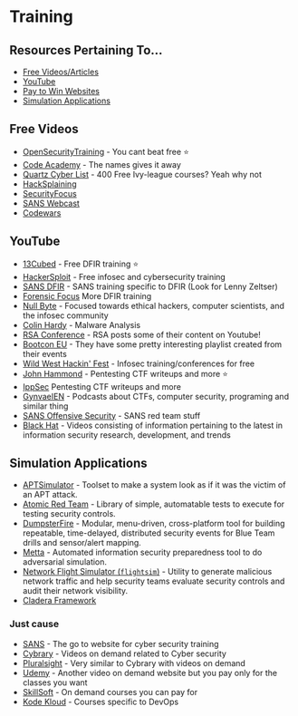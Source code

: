 # Training
## Resources Pertaining To...
  - [Free Videos/Articles](#free-Videos/Articles)
  - [YouTube](#youtube)
  - [Pay to Win Websites](#pay-to-win-websites)
  - [Simulation Applications](#simulation-applications)


## Free Videos

- [OpenSecurityTraining](https://opensecuritytraining.info/Training.html) - You cant beat free ⭐
- [Code Academy](https://www.codecademy.com/) - The names gives it away
- [Quartz Cyber List](https://qz.com/1514408/400-free-ivy-league-university-courses-you-can-take-online-in-2019/) - 400 Free Ivy-league courses? Yeah why not 
- [HackSplaining](https://www.hacksplaining.com/lessons)
- [SecurityFocus](https://www.securityfocus.com/)
- [SANS Webcast](https://www.sans.org/webcasts/)
- [Codewars](https://www.codewars.com/)

## YouTube
- [13Cubed](https://www.youtube.com/channel/UCy8ntxFEudOCRZYT1f7ya9Q) - Free DFIR training ⭐
- [HackerSploit](https://www.youtube.com/c/HackerSploit/about) - Free infosec and cybersecurity training
- [SANS DFIR](https://www.youtube.com/user/robtlee73) - SANS training specific to DFIR (Look for Lenny Zeltser)
- [Forensic Focus](https://www.youtube.com/channel/UCQajlJPesqmyWJDN52AZI4Q) More DFIR training
- [Null Byte](https://www.youtube.com/channel/UCgTNupxATBfWmfehv21ym-g) - Focused towards ethical hackers, computer scientists, and the infosec community
- [Colin Hardy](https://www.youtube.com/c/ColinHardy/featured) - Malware Analysis
- [RSA Conference](https://www.youtube.com/channel/UCYzwGkfOqrevO-4TuTjPLwQ) - RSA posts some of their content on Youtube!
- [Bootcon EU](https://www.youtube.com/user/BotConfTV) - They have some pretty interesting playlist created from their events
- [Wild West Hackin' Fest](https://www.youtube.com/c/WildWestHackinFest/featured) - Infosec training/conferences for free
- [John Hammond](https://www.youtube.com/user/RootOfTheNull) - Pentesting CTF writeups and more ⭐
- [IppSec](https://www.youtube.com/channel/UCa6eh7gCkpPo5XXUDfygQQA) Pentesting CTF writeups and more
- [GynvaeIEN](https://www.youtube.com/c/GynvaelEN/featured) - Podcasts about CTFs, computer security, programing and similar thing
- [SANS Offensive Security](https://www.youtube.com/channel/UCP28F4uf9s2V1_SQwnJST_A) - SANS red team stuff
- [Black Hat](https://www.youtube.com/channel/UCJ6q9Ie29ajGqKApbLqfBOg) - Videos consisting of information pertaining to the latest in information security research, development, and trends

## Simulation Applications
- [APTSimulator](https://github.com/NextronSystems/APTSimulator) - Toolset to make a system look as if it was the victim of an APT attack.
- [Atomic Red Team](https://atomicredteam.io/) - Library of simple, automatable tests to execute for testing security controls.
- [DumpsterFire](https://github.com/TryCatchHCF/DumpsterFire) - Modular, menu-driven, cross-platform tool for building repeatable, time-delayed, distributed security events for Blue Team drills and sensor/alert mapping.
- [Metta](https://github.com/uber-common/metta) - Automated information security preparedness tool to do adversarial simulation.
- [Network Flight Simulator (`flightsim`)](https://github.com/alphasoc/flightsim) - Utility to generate malicious network traffic and help security teams evaluate security controls and audit their network visibility.
- [Cladera Framework](https://github.com/mitre/caldera)


### Just cause
- [SANS](https://www.sans.org/) - The go to website for cyber security training
- [Cybrary](https://www.cybrary.it/) - Videos on demand related to Cyber security
- [Pluralsight](https://www.pluralsight.com/) - Very similar to Cybrary with videos on demand
- [Udemy](https://www.udemy.com/) - Another video on demand website but you pay only for the classes you want
- [SkillSoft](https://www.skillsoft.com/courses) - On demand courses you can pay for
- [Kode Kloud](https://kodekloud.com/) - Courses specific to DevOps
